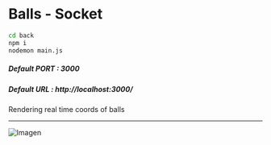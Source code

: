 # Balls - Socket


```sh
cd back
npm i
nodemon main.js
```
##### Default PORT : 3000
##### Default URL  : http://localhost:3000/


Rendering real time coords of balls 
_____

![Imagen](https://i.ibb.co/ZmVF2ST/bolas1.png)



